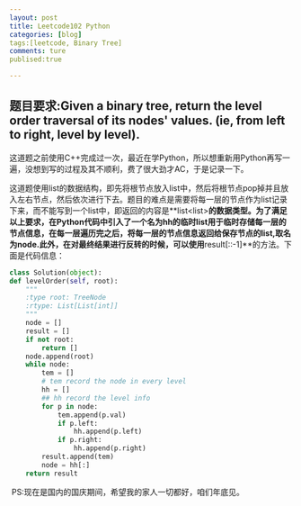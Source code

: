 ```yaml
---
layout: post
title: Leetcode102 Python
categories: [blog]
tags:[leetcode, Binary Tree]
comments: ture
publised:true

---
```


## 题目要求:Given a binary tree, return the level order traversal of its nodes' values. (ie, from left to right, level by level).

这道题之前使用C++完成过一次，最近在学Python，所以想重新用Python再写一遍，没想到写的过程及其不顺利，费了很大劲才AC，于是记录一下。

这道题使用list的数据结构，即先将根节点放入list中，然后将根节点pop掉并且放入左右节点，然后依次进行下去。题目的难点是需要将每一层的节点作为list记录下来，而不能写到一个list中，即返回的内容是**list<list<int>>**的数据类型。为了满足以上要求，在Python代码中引入了一个名为hh的临时list用于临时存储每一层的节点信息，在每一层遍历完之后，将每一层的节点信息返回给保存节点的list,取名为node.此外，在对最终结果进行反转的时候，可以使用**result[::-1]**的方法。下面是代码信息：

```python
class Solution(object):
def levelOrder(self, root):
    """
    :type root: TreeNode
    :rtype: List[List[int]]
    """
    node = []
    result = []
    if not root:
        return []
    node.append(root)
    while node:
        tem = []
        # tem record the node in every level
        hh = []
        ## hh record the level info
        for p in node:
            tem.append(p.val)
            if p.left:
                hh.append(p.left)
            if p.right:
                hh.append(p.right)
        result.append(tem)
        node = hh[:]
    return result
```

​       PS:现在是国内的国庆期间，希望我的家人一切都好，咱们年底见。